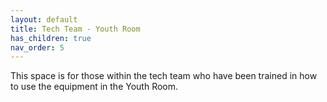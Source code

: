 ```yaml
---
layout: default
title: Tech Team - Youth Room
has_children: true
nav_order: 5
---
```


This space is for those within the tech team who have been trained in how to use the equipment in the Youth Room.
